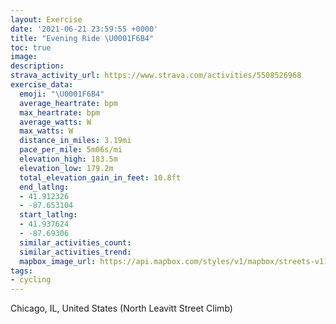 ```yaml
---
layout: Exercise
date: '2021-06-21 23:59:55 +0000'
title: "Evening Ride \U0001F6B4"
toc: true
image:
description:
strava_activity_url: https://www.strava.com/activities/5508526968
exercise_data:
  emoji: "\U0001F6B4"
  average_heartrate: bpm
  max_heartrate: bpm
  average_watts: W
  max_watts: W
  distance_in_miles: 3.19mi
  pace_per_mile: 5m06s/mi
  elevation_high: 183.5m
  elevation_low: 179.2m
  total_elevation_gain_in_feet: 10.8ft
  end_latlng:
  - 41.912326
  - -87.653104
  start_latlng:
  - 41.937624
  - -87.69306
  similar_activities_count:
  similar_activities_trend:
  mapbox_image_url: https://api.mapbox.com/styles/v1/mapbox/streets-v11/static/path-5+787af2-1.0(c%7D%7D~FrpfvOCJIOg%40UKC%5DAg%40%40QG%7B%40%40UBs%40%3F_%40LEDUGCE%40gBEuEBsDCiCDy%40Cc%40Dc%40%40gDZmAL%5D%5Ce%40fBuC%7C%40iAFO%60%40e%40N%5Dn%40_Al%40eAl%40q%40%5Ck%40VYNYf%40q%40p%40kALWJI%3FSFCZ_%40%60%40w%40NOd%40y%40l%40%7D%40f%40e%40dB%7BCR%5BLKr%40kAlAcBzAmCJIn%40eAj%40u%40JG%60%40%7B%40l%40_ADABGNM~A_C%5E%5D%60AiAlAqAjCuDf%40k%40x%40iAlDuDPYbBsBl%40o%40rAkBr%40y%40FQRWZm%40Zg%40b%40_%40RWXk%40d%40o%40Vm%40TSP%5DJIjAsBjBqC%5Ey%40n%40y%40HQTWDAH%5DRYfAmB%5Ee%40rBwCn%40iAj%40q%40Zo%40JIR_%40PYJKXi%40d%40i%40DOP%5BPSHCAADCDSXe%40PUp%40kANQFKVYVe%40HG%5Eu%40bAoAXk%40%5Ea%40LKFQT%5B%60AkBn%40cAn%40iAf%40m%40R%5DRUPYROV_%40JILa%40p%40wAh%40u%40R%5D%5CYXe%40DC%40K%5Eu%40VUP%5Bh%40q%40bA_BTUjAoBHIPa%40j%40gAh%40q%40JIVi%40TUb%40u%40%5Ea%40b%40q%40LKNWJIjAqBL_%40NKFWJKBKJSDGJE%60%40Ed%40%40VCZJNANDJEHBT%3FDE%3FG%3FB%3FYAC%40E%40F%40EN%3F%40%5D%40%40%3FEHMG%3FCC%40EAOE%40ECCTGMEHBFDGCE%40DHANbBEo%40Su%40DCDM%3FI%3Fb%40WUCG%3FNEE%5Cn%40BPFN),pin-s-s+e5b22e(-87.69306,41.93762),pin-s-f+89ae00(-87.6531099999999,41.91231999999996)/auto/800x800?access_token=pk.eyJ1Ijoiam9zaGJlY2ttYW4iLCJhIjoiY205eWR2aDd1MWZ6djJrbXc4a3M0bWZleiJ9.XiG9OWkNcZk2QzjJbxLB4A
tags:
- cycling
---
```




Chicago, IL, United States (North Leavitt Street Climb)
